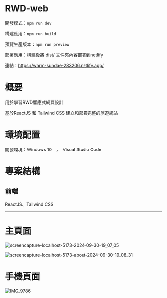 # RWD-web
 
開發模式：`npm run dev`

構建應用：`npm run build`

預覽生產版本：`npm run preview`

部署應用：構建後將 dist/ 文件夾內容部署到netlify 

連結：https://warm-sundae-283206.netlify.app/

# 概要

用於學習RWD響應式網頁設計

基於ReactJS 和 Tailwind CSS 建立和部署完整的旅遊網站

# 環境配置

開發環境：Windows 10　，　Visual Studio Code

# 專案結構

## 前端 

ReactJS、Tailwind CSS

---------------------------------------
# 主頁面

![screencapture-localhost-5173-2024-09-30-19_07_05](https://github.com/user-attachments/assets/83da1e58-1e45-4d66-8fd6-01c4cec7611e)


![screencapture-localhost-5173-about-2024-09-30-19_08_31](https://github.com/user-attachments/assets/d8e05d7d-3bfb-40f7-9c99-b3bbbd4d94f4)

# 手機頁面

![IMG_9786](https://github.com/user-attachments/assets/bfef7d3d-922f-4028-8850-d0fd5d15d591)

